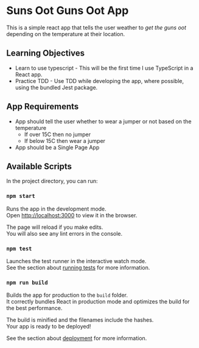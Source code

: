 # Suns Oot Guns Oot App
This is a simple react app that tells the user weather to _get the guns oot_ depending on the temperature at their location.

## Learning Objectives
- Learn to use typescript - This will be the first time I use TypeScript in a React app.
- Practice TDD - Use TDD while developing the app, where possible, using the bundled Jest package.

## App Requirements
- App should tell the user whether to wear a jumper or not based on the temperature
    - If over 15C then no jumper
    - If below 15C then wear a jumper
- App should be a Single Page App

## Available Scripts

In the project directory, you can run:

### `npm start`

Runs the app in the development mode.\
Open [http://localhost:3000](http://localhost:3000) to view it in the browser.

The page will reload if you make edits.\
You will also see any lint errors in the console.

### `npm test`

Launches the test runner in the interactive watch mode.\
See the section about [running tests](https://facebook.github.io/create-react-app/docs/running-tests) for more information.

### `npm run build`

Builds the app for production to the `build` folder.\
It correctly bundles React in production mode and optimizes the build for the best performance.

The build is minified and the filenames include the hashes.\
Your app is ready to be deployed!

See the section about [deployment](https://facebook.github.io/create-react-app/docs/deployment) for more information.

